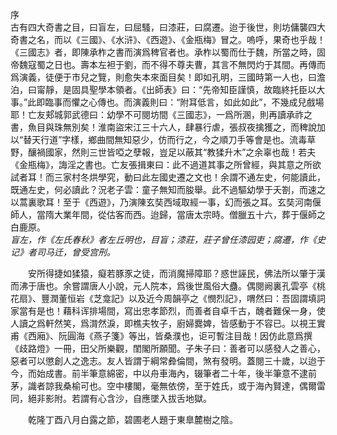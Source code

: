 序  
    古有四大奇書之目，曰盲左，曰屈騷，曰漆莊，曰腐遷。迨于後世，則坊傭襲四大奇書之名，而以《三國》、《水浒》、《西遊》、《金瓶梅》冒之。嗚呼，果奇也乎哉！《三國志》者，即陳承柞之書而演爲稗官者也。承柞以蜀而仕于魏，所當之時，固帝魏寇蜀之日也。壽本左袒于劉，而不得不尊夫曹，其言不無閃灼于其間。再傳而爲演義，徒便于市兒之覽，則愈失本來面目矣！即如孔明，三國時第一人也，曰澹泊，曰甯靜，是固具聖學本領者。《出師表》曰：“先帝知臣謹慎，故臨終托臣以大事。”此即臨事而懼之心傳也。而演義則曰：“附耳低言，如此如此”，不幾成兒戲場耶！亡友郏城郭武德曰：幼學不可閱坊間《三國志》，一爲所溷，則再讀承祚之書，魚目與珠無別矣！淮南盜宋江三十六人，肆暴行虐，張叔夜擒獲之，而稗說加以“替天行道”字樣，鄉曲間無知惡少，仿而行之，今之順刀手等會是也。流毒草野，釀禍國家，然則三世皆啞之孽報，豈足以蔽其“教猱升木”之余辜也哉！若夫《金瓶梅》，誨淫之書也。亡友張揖東曰：此不過道其事之所曾經，與其意之所欲試者耳！而三家村冬烘學究，動曰此左國史遷之文也！余謂不通左史，何能讀此，既通左史，何必讀此？況老子雲：童子無知而朘舉。此不過驅幼學于夭劄，而速之以蒿裏歌耳！至于《西遊》，乃演陳玄奘西域取經一事，幻而張之耳。玄奘河南偃師人，當隋大業年間，從估客而西。迨歸，當唐太宗時。僧臘五十六，葬于偃師之白鹿原。  
    *盲左，作《左氏春秋》者左丘明也，目盲；漆莊，莊子曾任漆园吏；腐遷，作《史记》者司马迁，曾受宫刑。*  

　　安所得捷如猱猿，癡若豚豕之徒，而消魔掃障耶？惑世誣民，佛法所以肇于漢而沸于唐也。余嘗謂唐人小說，元人院本，爲後世風俗大蠱。偶閱阙裏孔雲亭《桃花扇》、豐潤董恒岩《芝龛記》以及近今周韻亭之《憫烈記》，喟然曰：吾固謂填詞家當有是也！藉科诨排場間，寫出忠孝節烈，而善者自卓千古，醜者難保一身，使人讀之爲軒然笑，爲潸然淚，即樵夫牧子，廚婦爨婢，皆感動于不容已。以視王實甫《西廂》、阮圓海《燕子箋》等出，皆桑濮也，讵可暫注目哉！因仿此意爲撰《歧路燈》一冊，田父所樂觀，閨閣所願聞。子朱子曰：善者可以感發人之善心，惡者可以懲創人之逸志。友人皆謂于綱常彜倫間，煞有發明。蓋閱三十歲，以迨于今，而始成書。前半筆意綿密，中以舟車海內，辍筆者二十年，後半筆意不逮前茅，識者諒我桑榆可也。空中樓閣，毫無依傍，至于姓氏，或于海內賢達，偶爾雷同，絕非影附。若謂有心含沙，自應墜入拔舌地獄。  

　　乾隆丁酉八月白露之節，碧圃老人題于東臯麓樹之陰。  
